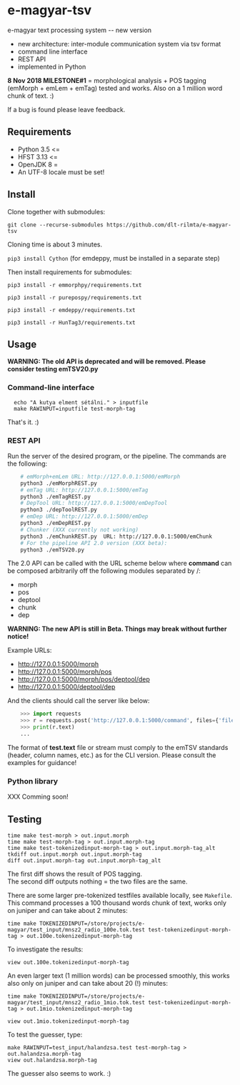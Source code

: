 # e-magyar-tsv

e-magyar text processing system -- new version

 * new architecture: inter-module communication system via tsv format
 * command line interface
 * REST API
 * implemented in Python

 __8 Nov 2018 MILESTONE#1__ =
morphological analysis + POS tagging
(emMorph + emLem + emTag) tested and works.
Also on a 1 million word chunk of text. :)

If a bug is found please leave feedback.

## Requirements

- Python 3.5 <=
- HFST 3.13 <=
- OpenJDK 8 =
- An UTF-8 locale must be set!

## Install

Clone together with submodules:

`git clone --recurse-submodules https://github.com/dlt-rilmta/e-magyar-tsv`

Cloning time is about 3 minutes.

`pip3 install Cython` (for emdeppy, must be installed in a separate step)

Then install requirements for submodules:

`pip3 install -r emmorphpy/requirements.txt`

`pip3 install -r purepospy/requirements.txt`

`pip3 install -r emdeppy/requirements.txt`

`pip3 install -r HunTag3/requirements.txt`

## Usage

__WARNING: The old API is deprecated and will be removed. Please consider testing emTSV20.py__

### Command-line interface

```
  echo "A kutya elment sétálni." > inputfile
  make RAWINPUT=inputfile test-morph-tag
```

That's it. :)

### REST API

Run the server of the desired program, or the pipeline. The commands are the following:

```bash
	# emMorph+emLem URL: http://127.0.0.1:5000/emMorph
	python3 ./emMorphREST.py
	# emTag URL: http://127.0.0.1:5000/emTag
	python3 ./emTagREST.py
	# DepTool URL: http://127.0.0.1:5000/emDepTool
	python3 ./depToolREST.py
	# emDep URL: http://127.0.0.1:5000/emDep
	python3 ./emDepREST.py
	# Chunker (XXX currently not working)
	python3 ./emChunkREST.py  URL: http://127.0.0.1:5000/emChunk
	# For the pipeline API 2.0 version (XXX beta):
	python3 ./emTSV20.py
```

The 2.0 API can be called with the URL scheme below where __command__ can be composed arbitrarily off the following modules separated by /:

- morph
- pos
- deptool
- chunk
- dep

__WARNING: The new API is still in Beta. Things may break without further notice!__

Example URLs:

- http://127.0.0.1:5000/morph
- http://127.0.0.1:5000/morph/pos
- http://127.0.0.1:5000/morph/pos/deptool/dep
- http://127.0.0.1:5000/deptool/dep

And the clients should call the server like below:

```python
	>>> import requests
	>>> r = requests.post('http://127.0.0.1:5000/command', files={'file':open('test.text', encoding='UTF-8')})
	>>> print(r.text)
	...
```

The format of __test.text__ file or stream must comply to the emTSV standards (header, column names, etc.) as for the CLI version. Please consult the examples for guidance!

### Python library

XXX Comming soon!

## Testing

```
time make test-morph > out.input.morph
time make test-morph-tag > out.input.morph-tag
time make test-tokenizedinput-morph-tag > out.input.morph-tag_alt
tkdiff out.input.morph out.input.morph-tag
diff out.input.morph-tag out.input.morph-tag_alt
```

The first diff shows the result of POS tagging.
<br/>
The second diff outputs nothing = the two files are the same.


There are some larger pre-tokenized testfiles available locally,
see `Makefile`.
<br/>
This command processes a 100 thousand words chunk of text,
works only on juniper and can take about 2 minutes:

```
time make TOKENIZEDINPUT=/store/projects/e-magyar/test_input/mnsz2_radio_100e.tok.test test-tokenizedinput-morph-tag > out.100e.tokenizedinput-morph-tag
```

To investigate the results:

```
view out.100e.tokenizedinput-morph-tag
```

An even larger text (1 million words) can be processed smoothly,
this works also only on juniper and can take about 20 (!) minutes:

```
time make TOKENIZEDINPUT=/store/projects/e-magyar/test_input/mnsz2_radio_1mio.tok.test test-tokenizedinput-morph-tag > out.1mio.tokenizedinput-morph-tag
```

```
view out.1mio.tokenizedinput-morph-tag
```

To test the guesser, type:

```
make RAWINPUT=test_input/halandzsa.test test-morph-tag > out.halandzsa.morph-tag
view out.halandzsa.morph-tag
```

The guesser also seems to work. :)
